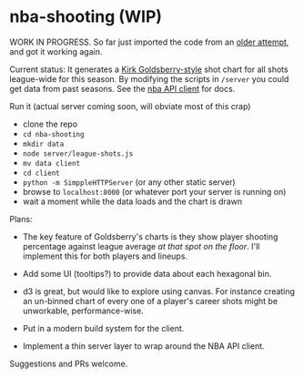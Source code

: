 # nba-shooting (WIP)

WORK IN PROGRESS. So far just imported the code from an [older attempt](https://github.com/nickb1080/nba-shooting-chart), and got it working again. 

Current status:
It generates a [Kirk Goldsberry-style](https://twitter.com/kirkgoldsberry/status/669221652580794368) shot chart for all shots league-wide for this season. By modifying the scripts in `/server` you could get data from past seasons. See the [nba API client](https://github.com/nickb1080/nba) for docs.

Run it (actual server coming soon, will obviate most of this crap)
- clone the repo
- `cd nba-shooting`
- `mkdir data`
- `node server/league-shots.js`
- `mv data client`
- `cd client`
- `python -m SimppleHTTPServer` (or any other static server)
- browse to `localhost:8000` (or whatever port your server is running on)
- wait a moment while the data loads and the chart is drawn


Plans:
- The key feature of Goldsberry's charts is they show player shooting percentage against league average _at that spot on the floor_. I'll implement this for both players and lineups. 

- Add some UI (tooltips?) to provide data about each hexagonal bin.

- d3 is great, but would like to explore using canvas. For instance creating an un-binned chart of every one of a player's career shots might be unworkable, performance-wise.

- Put in a modern build system for the client.

- Implement a thin server layer to wrap around the NBA API client.

Suggestions and PRs welcome.


